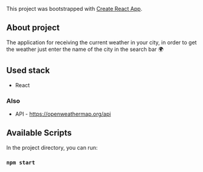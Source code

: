 This project was bootstrapped with [Create React App](https://github.com/facebook/create-react-app).

## About project
The application for receiving the current weather in your city, in order to get the weather just enter the name of the city in the search bar :earth_africa:

## Used stack
* React

### Also
* API - https://openweathermap.org/api

## Available Scripts
In the project directory, you can run:
### `npm start`
